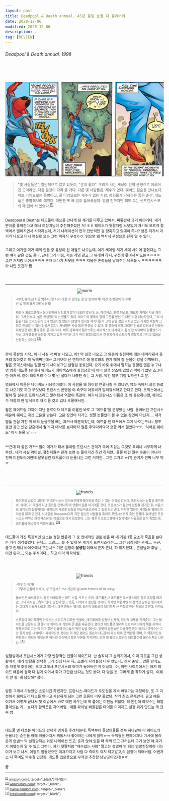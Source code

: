 ```yaml
---
layout: post
title: Deadpool & Death annual. 45년 흘릴 눈물 다 흘려버려
date: 2020-12-06
modified: 2020-12-06
description: .
tag: [REVIEW]
---
```


###### Deadpool & Death annual, 1998

<br/><br/>
<p align="center"><img src="https://github.com/iwdstry/yeieje/blob/master/_pstimg/read1.jpg?raw=true" alt="read1"></p>


> <small> "몇 사람들은", 일반적으로 알고 있듯이, "운이 좋다". 우리가 사는 세상이 만약 균형으로 이루어진 곳이라면, 다음 문장이 따라 올 거다. 다른 몇 사람들은, 재수가 없다. 웨이드 윌슨을 만나보자. 파트 타임으로는 용병이고, 풀 타임으로는 재수가 없는 사람. 평화롭게 낙하하는 짧은 순간, 데드풀은 종합해보려 애썼다. 이번엔 또 왜 일이 틀어졌을까. 방금 전까지만 해도 그는 샌프란시스코의 제 집에 서 있었다.<sup id="1">[[1]](#1-ref)</sup>


<br/>Deadpool & Death는 데드풀이 데쓰를 
만나게 된 계기를 다루고 있어서, 찌통짠내 과거 이야기다.
내가 짠내풀 좋아한다고 해서 트칭긔님이 추천해주셨던 거! 
ㅎㅎ 웨이드가 윗짤처럼 느닷없이 자기도 모르게 절벽에서 
떨어지면서 시작하는데, 저기 나레이션이 먼가 전반적인 걸 함축하고 있대야 하나?
암튼 저기서 과거가 나오고 다시 현실로 오는 그런 액자식 구성ㅇㅇ. 
읽으면 왜 액자식 구성으로 된지 알 수 있다.

<br/>그리고 여기엔 과거 때의 인물 중 유령이 된 애들도 나오는데, 여기 세계랑 저기 세계 
사이에 갇혔다는 그런 얘기 같은 것도 한다. 근데 그게 이승, 
저승 개념 같고 그 뭐래야 하지, 구천에 묶여서 
떠도는ㅋㅋㅋㅋ 그런 거처럼 보여서ㅋㅋㅋ 혼자 보다가 쳐웃음 ㅋㅋㅋ 억울한 혼령들을 달래주는 데드풀 < ㅋㅋㅋㅋㅋㅋ 아 나만 웃긴가 쩝

<br/><br/>
* * * 
<p align="center"><img src="https://cdn3.whatculture.com/images/2016/02/Deadpool-Worm.jpg" alt="worm"></p>

> <small> -버텨, 웨이드! 지금 멈추지 마! 니가 바꿀 수 있다는 걸 넌 믿어야 해! 이건 네 잘못이 아니야! <br/>난 널 알게 돼서 자랑스러워!<br/><br/>
> 웨폰 X 프로그램에는 울버린만큼 뮤턴트가 많이 나오진 않는다: 풀, 에이젝스, 엔젤 더스트, 매로와 가까운 서브 캐릭터, 그게 전부다. 실은 커닝햄이라는 인물도 있다. 웨이드의 옆에서 함께 고문을 받던 또 다른 시험 대상자인데, 그의 이름은 다른 코믹스들과 그닥 연결되진 않는다(몇몇의 일회성 캐릭터들이 그와 같은 성을 가지고 있긴 하지만 확실히 그라고 언급할 수 있는 인물은 없다). 커닝햄은 사실 웜과 연결될 수 있다. 조 켈리에 의해 그려진 인물로 킬러브루 아래서 희생당한 데드풀의 동료 중 하나이다. 비록 영화에서 킬러브루는 에이젝스로 대체되고, 웜 또한 사이버틱 임플란트가 아닌 그저 충혈된 눈만을 가지고 있긴 하지만 그가 여기 포함되었다는 건 영화에서 스토리적 영향력을 가지고 있음을 인정하는 것이다.</small><sup id="2">[[2]](#2-ref)</sup> 


<br/>
짠내 폭발의 시작.. 아니 사실 막 바늘 나오고, 어? 막 실험 나오고 그 와중에 실험때메 애는 대머리돼서 웅크려 앉아갖고 막 독백쩌는데ㅠ 그거보다 난 갠적으로 얘 동료와의 관계 때메 걍 눈물이 강을 이뤄버려., 

<br/>
웜은 코믹스에서는 얼굴 반이 사이보그인 실험실 동료인데, 
요기 바로 위에서 말하는 충혈된 맨은 누구냐면 영화 데드풀 1편에서 웨이드가 에이잭스에게 실험당할 때 이미 실험 장소에 있었던 맥아리 없던 조그마한 아저씨. 같이 웨이드랑 수다 몇 번 떨다가 나중엔 죽는 그 사람. 약간 탈모 기질 있으신? 그 분. 

영화에서 이름은 데이비드 커닝햄이랬다. 이 사람을 왜 웜이랑 연결시킬 수 있냐면, 영화 속에서 실험 동료로 나오기도 하고 무엇보다 프란시스 본명을 이 죡구미 아죠씨가 알려줘서라고 한다고 한다. 코믹스에서는 웜이 말 실수로 프란시스라고 알려줘서 역할이 똑같아. 여기서 프란시스 이름은 또 왜 중요하냐면, 웨이드가 저항의 한 방식으로 저 이름 갖고 겁나 조롱해서인. 

웜은 웨이드랑 가까이 지낸 동료이자 데드풀 이름인 바로 그 '데드풀'을 운영했는 사람. 
돌아버린 프란시스 때문에 웨이드 대신 고문을 받는다. 고문 장면이 저거👆. 정말 눈물없이 볼 수 없는 장면이 아닌지.... 
내가 덷풀 관심 가진 게 얘의 눈물콧물 빼는 과거사 때문이었는데, 데드풀 앤 데쓰에서 그게 나오는구나~ 정도로만 갖고 있던 감흥에서 웜의 저 대사를 보자마자 얼른 후닥다라닥닥 코쏠 켜서 열었다ㅜㅜ. '히어로 웨이드' 이거 눈물 낭 ㅠㅜ

<br/>
**근데 더 좋은 거?** 웜이 매개가 돼서 풀이랑 프란시스 관계가 극에 치닫는 그것도 특히나 너무하게 너무인.. 
내가 사실 라이벌, 철천지원수 관계 보면 눈 돌아가긴 하긴 하지만.. 
물론 이건 원수 수준이 아니라 진짜 미친도라이한테 잘못걸린 데드풀이라 눈물나는 그런 거지만.. 
그건 그거고 ㅠ(?) 관계가 진짜 너무 막 ㅠ 


<br/><br/><br/>
* * *
<p align="center"><img src="https://vignette.wikia.nocookie.net/marveldatabase/images/c/cd/Francis_Fanny_%28Earth-616%29_from_Deadpool_vs._Thanos_Vol_1_1_001.jpg/revision/latest/scale-to-width-down/343?cb=20170126040425" alt="francis" width="300"></p>

> <small>웨이드를 끝없이 고문한 후 프란시스는 킬러브루에게 웨이드를 죽일 수 있는 허락을 받는다. 프란시스는 상황을 조작하여, 웨이드가 가깝게 지낸 동료를 안락사하게 만들어 룰을 어기게끔 한다. 프란시스가 윌슨의 심장을 제거한 후, 처음으로 웨이드의 힐링팩터는 웨이드의 새로운 심장을 만들어냄으로써 그 힘을 드러낸다. 하지만 일련의 사건들은 웨이드의 이성을 잃게 만든다. 닉네임을 Deadpool이라 지은 윌슨은 사람들을 죽이며 프란시스까지 죽인 듯했다. 살아남은 프란시스는 아약스(에이젝스)라는 이름으로 다시 등장한다. 그는 웨폰 X 프로그램에서 살아남은 사람들을 많이 죽였는데, 데드풀에 복수하기 위해서였다. </small><sup id="3">[[3]](#3-ref)</sup>

<br/>데드풀이 가진 특징적인 요소는 정말 많은데 그 중 
짠내적인 걸로 봤을 때 내 기준 1등 요소가 죽음을 본다는 거라 생각했었다. 근데.... 
그걸..... 볼 수 있게 된 계기가 프란시스라는.... 그런 심장뛰는 관계.... 두근. 글고 언캐니 바이오에서 프란시스 기본 
설정이 **잘생김** 이래서 혼자 존나, 하 미치겠다.., 
존잘남과 추남.., 이건 된다..., 되는 주식이다.., 하고 이마 팍팍이됨. 

<br/>
<br/>
<p align="center"><img src="https://www.liveabout.com/thmb/swFjBIlpa7cffoErIk6Y9rqTUiM=/900x0/filters:no_upscale():max_bytes(150000):strip_icc():format(webp)/DeadpoolandAjaxbySteveHarrisReggieJonesandChrisSotomayor-56a5420e3df78cf772875ac2.jpg" alt="francis"></p>

> <small> -전부 다 닥쳐!
<br/> -그렇게 만들어 보세요, 성 프란시스 the 기집애 님(saint francis of da sissy)<br/>
<br/>울버린은 세브레투스. 캡틴 아메리카는 레드 스컬. 토르는 로키. 데드풀은..?
데드풀은 우스꽝스러운 걸로 유명할 테지만, 그의 서사는 그렇지 않다. 
당신이 알고 있듯, 티레이가 정답일 것이다. 하지만 위협적인 이 창백한 남자는 영화에서는 그다지 나쁘게 나오진 않는다. 대신 영화는 웨이드 윌슨이 데드풀이 되기까지 큰 역할을 하는 인물을 그린다: 아약스다.
<br/><br/>스포없이 얘기하자면 아약스는 스피드가 강화된 인물로, 데드풀에게 엄청난 신체적, 정신적 고통을 안겨준다. 
그는 웨이드를 고문하는 걸 즐기며 웨이드의 기원에 큰 롤을 제공한다. 
얼마간 데드풀은 물리적으로 아약스에게 해를 끼치지 못했으므로 그는 이 악마 같은 인물에 파고들기 위한 길을 찾는다.
몇몇의 빌런들은 다층적인 면이 있으나 아약스는 그냥 좋지 않은 녀석이다. 
육체적으로 강화된 이 적은 웨이드 윌슨이 데드풀이 되는 데에 큰 역할을 하며, 이 역동적으로 변화하는 캐릭터 정체성은 애뉴얼 이슈에서 많은 부분을 차지한다. 또한 왜 웨이드 윌슨이 데드풀이라 불리는지도 나온다. </small><sup id="4">[[4]](#4-ref)</sup>

<br/> 실험실에서 프란시스에게 가장 반항적인 인물이 웨이드다. 난 솔직히
그 분위기에서, 이미 괴로운 그런 상황에서, 얘가 반항을 선택한 그게 진심 너무 하.. 조켈리 자캐설정 너무 맛있다.. 진짜 존맛...
암튼 방식도 좀 저렇게 조롱하는 조고 그래서 프란시스의 야마가 
돌아버린 게 아닐까.. 아, 어떤 사이트에서는 얘가 웨이드 때문에 결국 다 잃게 되어서 화가 그만큼 났다는 것도 봤다. 다 맞을 듯. 그러게 좀 착하게 살지.. 이해가 안 됨. 왜 남탓해? 참나. 

<br/>암튼 그래서 가능했던 스토리긴 하겠지만, 프란시스-웨이드가 주도권을 계속 바꿔가는 과정이랑, 
또 그 과정에서 웨이드가 데스를 만나고 사랑하게 되는 그런 흐름이 너무 좋았당. 작가 최소 천재만재. 글고 얘들 여기서 이렇게 끝나서 뒷 이슈에서 바로 대판 싸우는데 꼭 풀이는 미친놈 귀찮다, 의 톤인데 아약스는 레알 돌아있는 게... 보다가 함박웃음 지어버림.. 얘들 파이널 배틀편은 타이틀 이미지도 심장 뛰게 만드는 게 진짜 짱

<br/><br/>
데드풀 앤 데쓰는 웨이드의 짠내가 명치를 후려치는데, 독백부터 등장인물들 전부 하나같이 다 웨이드의 눈물나는 순간을 향해 휘몰아쳐서 찌통서사 좋아하는 나에게 찰떡ㅠㅠ 
독백짤은 팬페이지나 기사에 올라온게 없냄ㅠ 막 실험당하는 위로 나레이션 뜨고, 혼자 앉아 있을 때 독백 뜨고 그러는데 그거 보면 얘 과거가 어땠는지 알 수 있고 그런다. 저기 첫짤처럼 "재수없는 사람" 말고는 설명이 안 되는 엉망진창이라 나는 이거 보고 나서, 이정도 힘들었으면 미쳐가지고 사람 다 죽여도 되지 되고말고,의 입장이 되어버림. 어벤져스 다 죽여도 박수칠 입장됨. 데드풀 입문용으로 무적권 추천할 냠냠긋이었다!ㅎㅎ
<br/>
<br/>
끝
<br/>

* * * 
<small id="1-ref"><sup>[[1]](#1)</sup> [amazon.com](https://www.amazon.com/Deadpool-Death-Annual-1997-2002-ebook/dp/B00ZMVL8XU/ref=sr_1_1?dchild=1&keywords=deadpool+and+death+annual&qid=1607313670&sr=8-1){: target="_blank"} 미리보기</small><br/>
<small id="2-ref"><sup>[[2]](#2)</sup> [whatculture.com](https://whatculture.com/film/deadpool-10-obscure-references-you-probably-missed?page=8){: target="_blank"} </small> <br/>
<small id="3-ref"><sup>[[3]](#3)</sup> [marvel.fandom.com](https://marvel.fandom.com/wiki/Francis_Fanny_(Earth-616)){: target="_blank"} </small> <br/>
<small id="4-ref"><sup>[[4]](#4)</sup> [liveaboutdotcom](https://www.liveabout.com/deadpool-comics-to-read-before-seeing-movie-2308558){: target="_blank"} </small> <br/>
<br/><br/>

